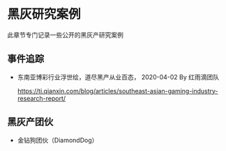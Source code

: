 # 黑灰研究案例

此章节专门记录一些公开的黑灰产研究案例



## 事件追踪

- 东南亚博彩行业浮世绘，道尽黑产从业百态， 2020-04-02 By 红雨滴团队

  https://ti.qianxin.com/blog/articles/southeast-asian-gaming-industry-research-report/



## 黑灰产团伙

- 金钻狗团伙（DiamondDog）

